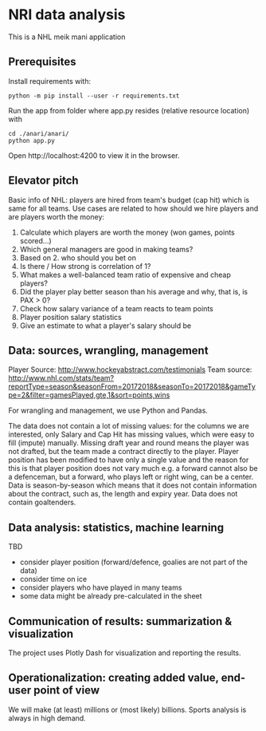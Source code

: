 # NRI data analysis
This is a NHL meik mani application

## Prerequisites

Install requirements with:

```
python -m pip install --user -r requirements.txt
```

Run the app from folder where app.py resides (relative resource location) with

```
cd ./anari/anari/
python app.py
```

Open http://localhost:4200 to view it in the browser.

## Elevator pitch

Basic info of NHL: players are hired from team's budget (cap hit) which is same for all teams. Use cases are related to how should we hire players and are players worth the money:

1. Calculate which players are worth the money (won games, points scored...)
2. Which general managers are good in making teams?
3. Based on 2. who should you bet on
4. Is there / How strong is correlation of 1?
5. What makes a well-balanced team ratio of expensive and cheap players?
6. Did the player play better season than his average and why, that is, is PAX > 0?
7. Check how salary variance of a team reacts to team points
8. Player position salary statistics
9. Give an estimate to what a player's salary should be

## Data: sources, wrangling, management

Player Source: http://www.hockeyabstract.com/testimonials
Team source: http://www.nhl.com/stats/team?reportType=season&seasonFrom=20172018&seasonTo=20172018&gameType=2&filter=gamesPlayed,gte,1&sort=points,wins

For wrangling and management, we use Python and Pandas.

The data does not contain a lot of missing values: for the columns we are interested, only Salary and Cap Hit has missing values, which were easy to fill (impute) manually. Missing draft year and round means the player was not drafted, but the team made a contract directly to the player.
Player position has been modified to have only a single value and the reason for this is that player position does not vary much e.g. a forward cannot also be a defenceman, but a forward, who plays left or right wing, can be a center.
Data is season-by-season which means that it does not contain information about the contract, such as, the length and expiry year. Data does not contain goaltenders.

## Data analysis: statistics, machine learning

TBD

- consider player position (forward/defence, goalies are not part of the data)
- consider time on ice
- consider players who have played in many teams
- some data might be already pre-calculated in the sheet

## Communication of results: summarization & visualization

The project uses Plotly Dash for visualization and reporting the results.

## Operationalization: creating added value, end-user point of view

We will make (at least) millions or (most likely) billions. Sports analysis is always in high demand.
